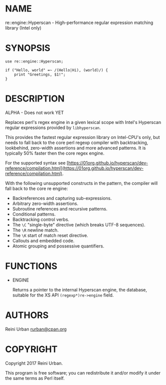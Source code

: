 # NAME 

re::engine::Hyperscan - High-performance regular expression matching library (Intel only)

# SYNOPSIS

    use re::engine::Hyperscan;

    if ("Hello, world" =~ /(Hello|Hi), (world)/) {
        print "Greetings, $1!";
    }

# DESCRIPTION

ALPHA - Does not work YET

Replaces perl's regex engine in a given lexical scope with Intel's 
Hyperscan regular expressions provided by `libhyperscan`.

This provides the fastest regular expression library on Intel-CPU's
only, but needs to fall back to the core perl regexp compiler with
backtracking, lookbehind, zero-width assertions and more advanced
patterns.  It is typically 50% faster then the core regex engine.

For the supported syntax see
[https://01org.github.io/hyperscan/dev-reference/compilation.html](https://01org.github.io/hyperscan/dev-reference/compilation.html).

With the following unsupported constructs in the pattern, the compiler
will fall back to the core re engine:

- Backreferences and capturing sub-expressions.
- Arbitrary zero-width assertions.
- Subroutine references and recursive patterns.
- Conditional patterns.
- Backtracking control verbs.
- The `\C` "single-byte" directive (which breaks UTF-8 sequences).
- The `\R` newline match.
- The `\K` start of match reset directive.
- Callouts and embedded code.
- Atomic grouping and possessive quantifiers.

# FUNCTIONS

- ENGINE

    Returns a pointer to the internal Hyperscan engine, the database,
    suitable for the XS API `(regexp*)re->engine` field.

# AUTHORS

Reini Urban <rurban@cpan.org>

# COPYRIGHT

Copyright 2017 Reini Urban.

This program is free software; you can redistribute it and/or modify it
under the same terms as Perl itself.
